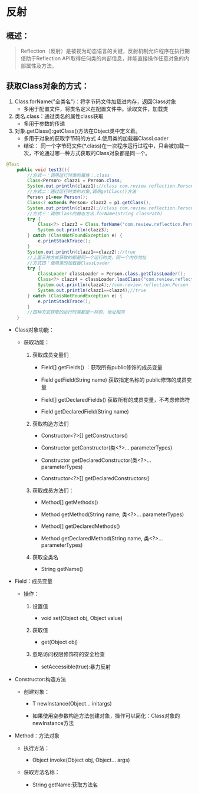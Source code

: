 # 反射

## 概述：
> Reflection（反射）是被视为动态语言的关键，反射机制允许程序在执行期借助于Reflection API取得任何类的内部信息，并能直接操作任意对象的内部属性及方法。 


## 获取Class对象的方式：
1. Class.forName("全类名")：将字节码文件加载进内存，返回Class对象
	* 多用于配置文件，将类名定义在配置文件中。读取文件，加载类
2. 类名.class：通过类名的属性class获取
	* 多用于参数的传递
3. 对象.getClass():getClass()方法在Object类中定义着。
	* 多用于对象的获取字节码的方式
4.使用类的加载器ClassLoader
	* 结论：
		同一个字节码文件(*.class)在一次程序运行过程中，只会被加载一次，不论通过哪一种方式获取的Class对象都是同一个。

```java
@Test
    public void test3(){
        //方式一：调用运行时类的属性：.class
        Class<Person> clazz1 = Person.class;
        System.out.println(clazz1);//class com.review.reflection.Person,person类本身
        //方式二：通过运行时类的对象,调用getClass()方法
        Person p1=new Person();
        Class<? extends Person> clazz2 = p1.getClass();
        System.out.println(clazz2);//class com.review.reflection.Person,person类本身
        //方式三：调用Class的静态方法.forName(String classPath)
        try {
            Class<?> clazz3 = Class.forName("com.review.reflection.Person");
            System.out.println(clazz3);
        } catch (ClassNotFoundException e) {
            e.printStackTrace();
        }
        System.out.println(clazz1==clazz2);//true
        //上面三种方式获取的都是同一个运行时类，同一个内存地址
        //方式四：使用类的加载器ClassLoader
        try {
            ClassLoader classLoader = Person.class.getClassLoader();
            Class<?> clazz4 = classLoader.loadClass("com.review.reflection.Person");
            System.out.println(clazz4);//com.review.reflection.Person
            System.out.println(clazz1==clazz4);//true
        } catch (ClassNotFoundException e) {
            e.printStackTrace();
        }
        //四种方式获取的运行时类都是一样的，地址相同
    }
```
* Class对象功能：
	* 获取功能：
		1. 获取成员变量们
			* Field[] getFields() ：获取所有public修饰的成员变量
			* Field getField(String name)   获取指定名称的 public修饰的成员变量

			* Field[] getDeclaredFields()  获取所有的成员变量，不考虑修饰符
			* Field getDeclaredField(String name)  
		2. 获取构造方法们
			* Constructor<?>[] getConstructors()  
			* Constructor<T> getConstructor(类<?>... parameterTypes)  

			* Constructor<T> getDeclaredConstructor(类<?>... parameterTypes)  
			* Constructor<?>[] getDeclaredConstructors()  
		3. 获取成员方法们：
			* Method[] getMethods()  
			* Method getMethod(String name, 类<?>... parameterTypes)  

			* Method[] getDeclaredMethods()  
			* Method getDeclaredMethod(String name, 类<?>... parameterTypes)  

		4. 获取全类名	
			* String getName()  

	
* Field：成员变量
	* 操作：
		1. 设置值
			* void set(Object obj, Object value)  
		2. 获取值
			* get(Object obj) 

		3. 忽略访问权限修饰符的安全检查
			* setAccessible(true):暴力反射



* Constructor:构造方法
	* 创建对象：
		* T newInstance(Object... initargs)  

		* 如果使用空参数构造方法创建对象，操作可以简化：Class对象的newInstance方法


* Method：方法对象
	* 执行方法：
		* Object invoke(Object obj, Object... args)  

	* 获取方法名称：
		* String getName:获取方法名
